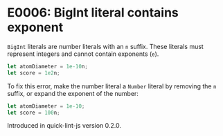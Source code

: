 # E0006: BigInt literal contains exponent

`BigInt` literals are number literals with an `n` suffix. These literals must
represent integers and cannot contain exponents (`e`).

```javascript
let atomDiameter = 1e-10n;
let score = 1e2n;
```

To fix this error, make the number literal a `Number` literal by removing the
`n` suffix, or expand the exponent of the number:

```javascript
let atomDiameter = 1e-10;
let score = 100n;
```

Introduced in quick-lint-js version 0.2.0.
